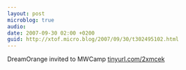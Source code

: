 ```yaml
---
layout: post
microblog: true
audio: 
date: 2007-09-30 02:00 +0200
guid: http://xtof.micro.blog/2007/09/30/t302495102.html
---
```

DreamOrange invited to MWCamp [tinyurl.com/2xmcek](http://tinyurl.com/2xmcek)
